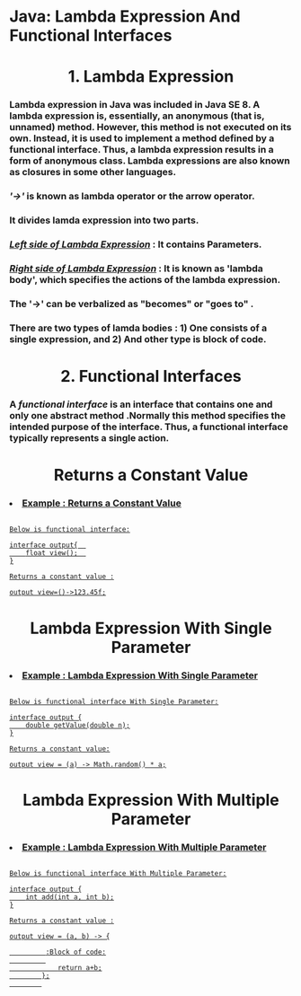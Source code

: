 # Java: Lambda Expression And Functional Interfaces

<h1></h1>
<h1 align="Center">1.  Lambda Expression </h1>
<h3>Lambda expression in Java was included in Java SE 8. A lambda expression is, essentially, an anonymous (that is, unnamed) method. However, this method is not executed on its own. Instead, it is used to implement a method defined by a functional interface. Thus, a lambda expression results in a form of anonymous class. Lambda expressions are also known as closures in some other languages.</h3>

<h3> <i> '->' </i> is known as lambda operator or the arrow operator.</h3>

<h3>It divides lamda expression into two parts.</h3>

<h3><i><ins>Left side of Lambda Expression</ins></i> : It contains Parameters.</h3>

<h3><i><ins>Right side of Lambda Expression</ins></i> : It is known as 'lambda body', which specifies the actions of the lambda expression.</h3>

<h3>The '->' can be verbalized as "becomes" or "goes to" .</h3>

<h3>There are two types of lamda bodies : 1) One consists of a single expression, and 2) And other type is block of code. </h3>

<h1></h1>
<h1 align="Center">2.  Functional Interfaces </h1>

<h3>A <i> functional interface</i> is an interface that contains one and only one abstract method .Normally this method specifies the intended purpose of the interface.
Thus, a functional interface typically represents a single action. </h3>

<h1></h1>
<h1 align="Center"> Returns a Constant Value</h1>
<u>
<h3><li><a href = "https://github.com/AvinandanBose/Java-LambdaExpression/blob/main/Lambdaexp1.java" > Example : Returns a Constant Value </a></li></h3>

```Syntax

Below is functional interface:

interface output{  
    float view();  
}

Returns a constant value :

output view=()->123.45f;

```

</u>


<h1></h1>
<h1 align="Center">Lambda Expression With Single Parameter</h1>
<u>

<h3><li><a href = "https://github.com/AvinandanBose/Java-LambdaExpression/blob/main/Lambdaexp2.java" > Example : Lambda Expression With Single Parameter </a></li></h3>

```Syntax

Below is functional interface With Single Parameter:

interface output {
    double getValue(double n);
}

Returns a constant value:

output view = (a) -> Math.random() * a;

```

</u>

<h1></h1>
<h1 align="Center">Lambda Expression With Multiple Parameter</h1>
<u>

<h3><li><a href = "https://github.com/AvinandanBose/Java-LambdaExpression/blob/main/Lambdaexp4.java" > Example : Lambda Expression With Multiple Parameter </a></li></h3>

```Syntax

Below is functional interface With Multiple Parameter:

interface output {
    int add(int a, int b);
}

Returns a constant value :

output view = (a, b) -> {

         :Block of code:
         
            return a+b;
        };
        

```

</u>

